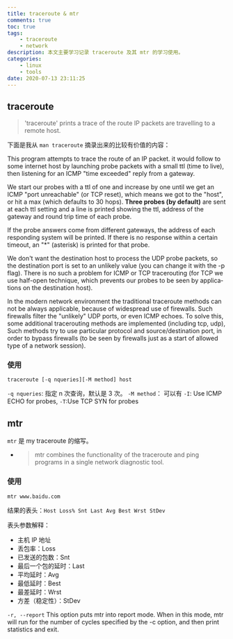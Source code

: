 ```yaml
---
title: traceroute & mtr
comments: true
toc: true
tags:
    - traceroute
    - network
description: 本文主要学习记录 traceroute 及其 mtr 的学习使用。
categories:
    - linux
    - tools
date: 2020-07-13 23:11:25
---
```


## traceroute

> 'traceroute' prints a trace of the route IP packets are travelling to a remote host.

下面是我从 `man traceroute` 摘录出来的比较有价值的内容：

This program attempts to trace the route of an IP packet. it would follow to some internet host by launching probe packets with a small ttl (time to live), then listening for an ICMP "time exceeded" reply from a gateway.

We start our probes with a ttl of one and increase by one until we get an ICMP "port unreachable" (or TCP reset), which means we got to the "host", or hit a max (which defaults to 30 hops). **Three probes (by default)** are sent at each ttl setting and a line is printed showing the ttl, address of the gateway and round trip time of each probe.

If the probe answers come from different gateways, the address of each responding system will be printed. If there is no response within a certain timeout, an "\*" (asterisk) is printed for that probe.

We don't want the destination host to process the UDP probe packets, so the destination port is set to an unlikely value (you can change it with the -p flag). There is no such a problem for ICMP or TCP tracerouting (for TCP we use half-open technique, which prevents our probes to be seen by applica‐ tions on the destination host).

In the modern network environment the traditional traceroute methods can not be always applicable, because of widespread use of firewalls. Such firewalls filter the "unlikely" UDP ports, or even ICMP echoes. To solve this, some additional tracerouting methods are implemented (including tcp, udp), Such methods try to use particular protocol and source/destination port, in order to bypass firewalls (to be seen by firewalls just as a start of allowed type of a network session).

### 使用

`traceroute [-q nqueries][-M method] host`

`-q nqueries`: 指定 n 次查询，默认是 3 次。
`-M method`： 可以有 `-I`: Use ICMP ECHO for probes, `-T`:Use TCP SYN for probes

## mtr

`mtr` 是 my traceroute 的缩写。

-   > mtr combines the functionality of the traceroute and ping programs in a single network diagnostic tool.

### 使用

`mtr www.baidu.com`

结果的表头：`Host Loss% Snt Last Avg Best Wrst StDev`

表头参数解释：

-   主机 IP 地址
-   丢包率：Loss
-   已发送的包数：Snt
-   最后一个包的延时：Last
-   平均延时：Avg
-   最低延时：Best
-   最差延时：Wrst
-   方差（稳定性）：StDev

`-r, --report`
This option puts mtr into report mode. When in this mode, mtr will run for the number of cycles specified by the -c option, and then print statistics and exit.
